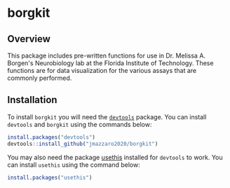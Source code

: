 # borgkit

## Overview
This package includes pre-written functions for use in Dr. Melissa A. Borgen's Neurobiology lab at the Florida Institute of Technology. 
These functions are for data visualization for the various assays that are commonly performed.

## Installation
To install `borgkit` you will need the [`devtools`](https://github.com/hadley/devtools) package. You can install `devtools` and `borgkit` using the commands below:

```r
install.packages("devtools")
devtools::install_github("jmazzaro2020/borgkit")
```
You may also need the package [usethis](https://github.com/r-lib/usethis) installed for `devtools` to work. You can install `usethis` using the command below:
```r
install.packages("usethis")
```
